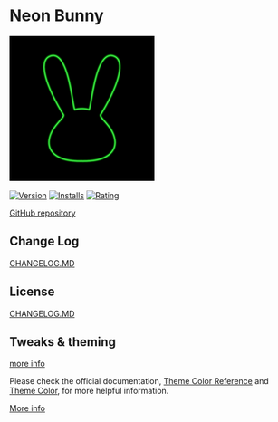 # Neon Bunny

![Neon Bunny](https://raw.githubusercontent.com/webdevnerdstuff/neon-bunny-vscode-theme/dev/images/icon.png)

[![Version](https://vsmarketplacebadge.apphb.com/version/webdevnerdstuff.neon-bunny.svg)](https://marketplace.visualstudio.com/items?itemName=WebDevNerdStuff.neon-bunny)
[![Installs](https://vsmarketplacebadge.apphb.com/installs/webdevnerdstuff.neon-bunny.svg)](https://marketplace.visualstudio.com/items?itemName=WebDevNerdStuff.neon-bunny)
[![Rating](https://vsmarketplacebadge.apphb.com/rating-short/webdevnerdstuff.neon-bunny.svg)](https://marketplace.visualstudio.com/items?itemName=WebDevNerdStuff.neon-bunny)

[GitHub repository](https://github.com/webdevnerdstuff/neon-bunny-vscode-theme)

## Change Log

[CHANGELOG.MD](CHANGELOG.md)

## License

[CHANGELOG.MD](LICENSE.md)

## Tweaks & theming

[more info](https://github.com/webdevnerdstuff/neon-bunny-vscode-theme)

Please check the official documentation,
[Theme Color Reference](https://code.visualstudio.com/docs/getstarted/theme-color-reference) and
[Theme Color](https://code.visualstudio.com/docs/getstarted/themes), for more helpful information.

[More info](https://code.visualstudio.com/updates/v1_15#_user-definable-syntax-highlighting-colors)
